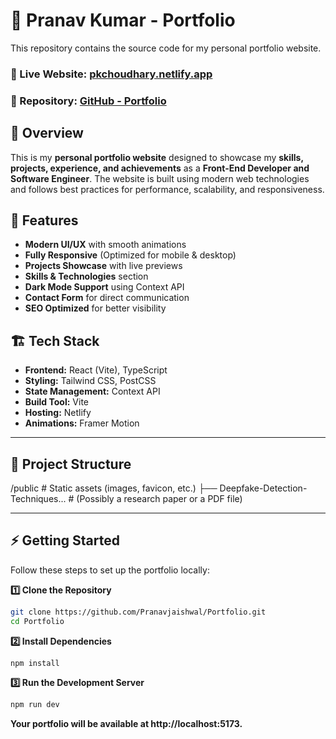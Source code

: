 # 🚀 Pranav Kumar - Portfolio
This repository contains the source code for my personal portfolio website.
### 🔗 Live Website: [pkchoudhary.netlify.app](https://pkchoudhary.netlify.app/)
### 📂 Repository: [GitHub - Portfolio](https://github.com/Pranavjaishwal/Portfolio)

## 📌 Overview
This is my **personal portfolio website** designed to showcase my **skills, projects, experience, and achievements** as a **Front-End Developer and Software Engineer**. The website is built using modern web technologies and follows best practices for performance, scalability, and responsiveness.

## 🎨 Features
- **Modern UI/UX** with smooth animations
- **Fully Responsive** (Optimized for mobile & desktop)
- **Projects Showcase** with live previews
- **Skills & Technologies** section
- **Dark Mode Support** using Context API
- **Contact Form** for direct communication
- **SEO Optimized** for better visibility

## 🏗️ Tech Stack
- **Frontend:** React (Vite), TypeScript
- **Styling:** Tailwind CSS, PostCSS
- **State Management:** Context API
- **Build Tool:** Vite
- **Hosting:** Netlify
- **Animations:** Framer Motion

---

## 📂 Project Structure
/public         # Static assets (images, favicon, etc.)
  ├── Deepfake-Detection-Techniques...  # (Possibly a research paper or a PDF file)


---

## ⚡ Getting Started
Follow these steps to set up the portfolio locally:

**1️⃣ Clone the Repository**
```bash
git clone https://github.com/Pranavjaishwal/Portfolio.git
cd Portfolio
```

**2️⃣ Install Dependencies**
```bash
npm install
```

**3️⃣ Run the Development Server**
```bash
npm run dev
```
**Your portfolio will be available at http://localhost:5173.**

